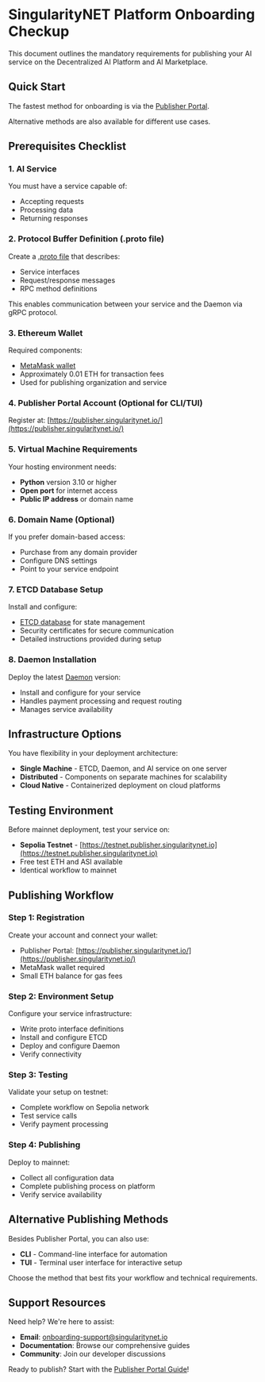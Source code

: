 # SingularityNET Platform Onboarding Checkup

<ImageViewer src="/assets/images/products/AIMarketplace/Marketplace/ReadyToOnboardingCheckUp.webp" alt="Checkup"/>

This document outlines the mandatory requirements for publishing your AI service on the Decentralized AI Platform and AI Marketplace.

## Quick Start

The fastest method for onboarding is via the [Publisher Portal](/docs/products/DecentralizedAIPlatform/DevelopersTutorials/OnboardingViaPublisher/). 

Alternative methods are also available for different use cases.

## Prerequisites Checklist

### 1. AI Service
You must have a service capable of:
- Accepting requests
- Processing data
- Returning responses

### 2. Protocol Buffer Definition (.proto file)
Create a [.proto file](https://protobuf.dev/) that describes:
- Service interfaces
- Request/response messages
- RPC method definitions

This enables communication between your service and the Daemon via gRPC protocol.

### 3. Ethereum Wallet
Required components:
- [MetaMask wallet](https://metamask.io/)
- Approximately 0.01 ETH for transaction fees
- Used for publishing organization and service

### 4. Publisher Portal Account (Optional for CLI/TUI)
Register at: [https://publisher.singularitynet.io/](https://publisher.singularitynet.io/)

### 5. Virtual Machine Requirements
Your hosting environment needs:
- **Python** version 3.10 or higher
- **Open port** for internet access
- **Public IP address** or domain name

### 6. Domain Name (Optional)
If you prefer domain-based access:
- Purchase from any domain provider
- Configure DNS settings
- Point to your service endpoint

### 7. ETCD Database Setup
Install and configure:
- [ETCD database](https://etcd.io/) for state management
- Security certificates for secure communication
- Detailed instructions provided during setup

### 8. Daemon Installation
Deploy the latest [Daemon](https://github.com/singnet/snet-daemon) version:
- Install and configure for your service
- Handles payment processing and request routing
- Manages service availability

## Infrastructure Options

You have flexibility in your deployment architecture:

- **Single Machine** - ETCD, Daemon, and AI service on one server
- **Distributed** - Components on separate machines for scalability
- **Cloud Native** - Containerized deployment on cloud platforms

## Testing Environment

Before mainnet deployment, test your service on:
- **Sepolia Testnet** - [https://testnet.publisher.singularitynet.io](https://testnet.publisher.singularitynet.io)
- Free test ETH and ASI available
- Identical workflow to mainnet

## Publishing Workflow

### Step 1: Registration
Create your account and connect your wallet:
- Publisher Portal: [https://publisher.singularitynet.io/](https://publisher.singularitynet.io/)
- MetaMask wallet required
- Small ETH balance for gas fees

### Step 2: Environment Setup
Configure your service infrastructure:
- Write proto interface definitions
- Install and configure ETCD
- Deploy and configure Daemon
- Verify connectivity

### Step 3: Testing
Validate your setup on testnet:
- Complete workflow on Sepolia network
- Test service calls
- Verify payment processing

### Step 4: Publishing
Deploy to mainnet:
- Collect all configuration data
- Complete publishing process on platform
- Verify service availability

## Alternative Publishing Methods

Besides Publisher Portal, you can also use:
- **CLI** - Command-line interface for automation
- **TUI** - Terminal user interface for interactive setup

Choose the method that best fits your workflow and technical requirements.

## Support Resources

Need help? We're here to assist:
- **Email**: onboarding-support@singularitynet.io
- **Documentation**: Browse our comprehensive guides
- **Community**: Join our developer discussions

Ready to publish? Start with the [Publisher Portal Guide](/docs/products/DecentralizedAIPlatform/DevelopersTutorials/OnboardingViaPublisher/)!

